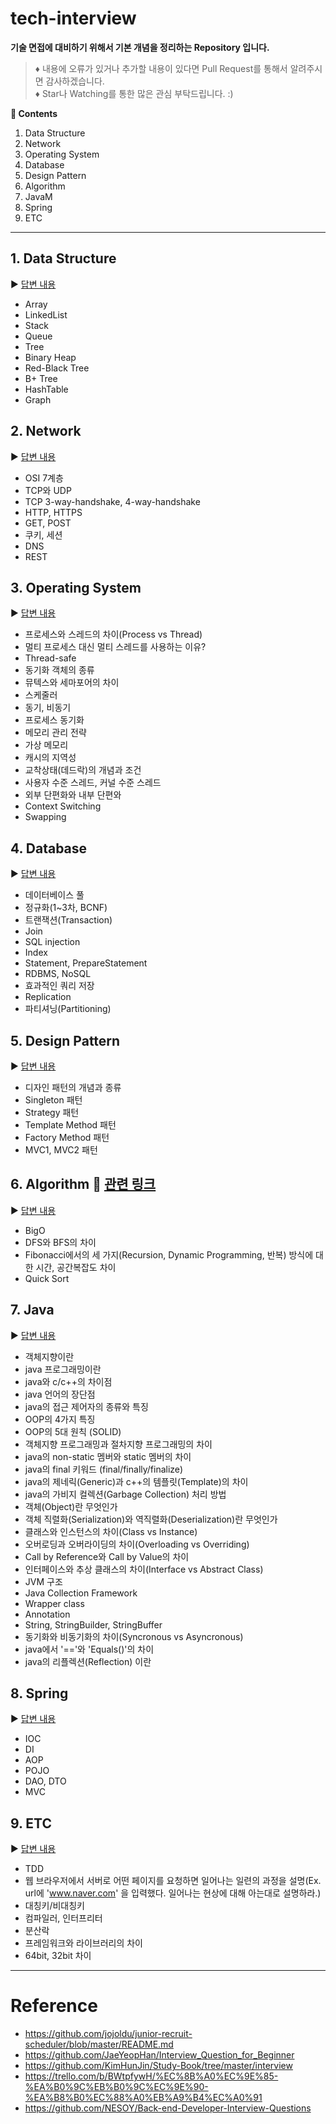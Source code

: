 # tech-interview

**기술 면접에 대비하기 위해서 기본 개념을 정리하는 Repository 입니다.**
> :diamonds: 내용에 오류가 있거나 추가할 내용이 있다면 Pull Request를 통해서 알려주시면 감사하겠습니다.
> <br> :diamonds: Star나 Watching를 통한 많은 관심 부탁드립니다. :)

**:book: Contents**
1. Data Structure
2. Network
3. Operating System
4. Database
5. Design Pattern
6. Algorithm
7. JavaM
8. Spring
9. ETC

---

## 1. Data Structure
:arrow_forward: [답변 내용](/contents/datastructure.md)
* Array
* LinkedList
* Stack
* Queue
* Tree
* Binary Heap
* Red-Black Tree
* B+ Tree
* HashTable
* Graph

## 2. Network
:arrow_forward: [답변 내용](/contents/network.md)
* OSI 7계층
* TCP와 UDP
* TCP 3-way-handshake, 4-way-handshake
* HTTP, HTTPS
* GET, POST
* 쿠키, 세션
* DNS
* REST

## 3. Operating System
:arrow_forward: [답변 내용](/contents/os.md)
* 프로세스와 스레드의 차이(Process vs Thread)
* 멀티 프로세스 대신 멀티 스레드를 사용하는 이유?
* Thread-safe
* 동기화 객체의 종류
* 뮤텍스와 세마포어의 차이
* 스케줄러
* 동기, 비동기
* 프로세스 동기화
* 메모리 관리 전략
* 가상 메모리
* 캐시의 지역성
* 교착상태(데드락)의 개념과 조건
* 사용자 수준 스레드, 커널 수준 스레드
* 외부 단편화와 내부 단편와
* Context Switching
* Swapping

## 4. Database
:arrow_forward: [답변 내용](/contents/db.md)
* 데이터베이스 풀
* 정규화(1~3차, BCNF)
* 트랜잭션(Transaction)
* Join
* SQL injection
* Index
* Statement, PrepareStatement
* RDBMS, NoSQL
* 효과적인 쿼리 저장
* Replication
* 파티셔닝(Partitioning)

## 5. Design Pattern
:arrow_forward: [답변 내용](/contents/designpattern.md)
* 디자인 패턴의 개념과 종류
* Singleton 패턴
* Strategy 패턴
* Template Method 패턴
* Factory Method 패턴
* MVC1, MVC2 패턴

## 6. Algorithm :pushpin: [관련 링크](https://github.com/Do-Hee/algorithm-study)
:arrow_forward: [답변 내용](/contents/designpattern.md)
* BigO
* DFS와 BFS의 차이
* Fibonacci에서의 세 가지(Recursion, Dynamic Programming, 반복) 방식에 대한 시간, 공간복잡도 차이
* Quick Sort


## 7. Java
:arrow_forward: [답변 내용](/contents/java.md)
* 객체지향이란
* java 프로그래밍이란
* java와 c/c++의 차이점
* java 언어의 장단점
* java의 접근 제어자의 종류와 특징
* OOP의 4가지 특징
* OOP의 5대 원칙 (SOLID)
* 객체지향 프로그래밍과 절차지향 프로그래밍의 차이
* java의 non-static 멤버와 static 멤버의 차이
* java의 final 키워드 (final/finally/finalize)
* java의 제네릭(Generic)과 c++의 템플릿(Template)의 차이
* java의 가비지 컬렉션(Garbage Collection) 처리 방법
* 객체(Object)란 무엇인가
* 객체 직렬화(Serialization)와 역직렬화(Deserialization)란 무엇인가
* 클래스와 인스턴스의 차이(Class vs Instance)
* 오버로딩과 오버라이딩의 차이(Overloading vs Overriding)
* Call by Reference와 Call by Value의 차이
* 인터페이스와 추상 클래스의 차이(Interface vs Abstract Class)
* JVM 구조
* Java Collection Framework
* Wrapper class
* Annotation
* String, StringBuilder, StringBuffer
* 동기화와 비동기화의 차이(Syncronous vs Asyncronous)
* java에서 '=='와 'Equals()'의 차이
* java의 리플렉션(Reflection) 이란


## 8. Spring
:arrow_forward: [답변 내용](/contents/spring.md)
* IOC
* DI
* AOP
* POJO
* DAO, DTO
* MVC

## 9. ETC
:arrow_forward: [답변 내용](/contents/etc.md)
* TDD
* 웹 브라우저에서 서버로 어떤 페이지를 요청하면 일어나는 일련의 과정을 설명(Ex. url에 'www.naver.com' 을 입력했다. 일어나는 현상에 대해 아는대로 설명하라.)
* 대칭키/비대칭키
* 컴파일러, 인터프리터
* 분산락
* 프레임워크와 라이브러리의 차이
* 64bit, 32bit 차이

---

# Reference
* https://github.com/jojoldu/junior-recruit-scheduler/blob/master/README.md
* https://github.com/JaeYeopHan/Interview_Question_for_Beginner
* https://github.com/KimHunJin/Study-Book/tree/master/interview
* https://trello.com/b/BWtpfywH/%EC%8B%A0%EC%9E%85-%EA%B0%9C%EB%B0%9C%EC%9E%90-%EA%B8%B0%EC%88%A0%EB%A9%B4%EC%A0%91
* https://github.com/NESOY/Back-end-Developer-Interview-Questions
